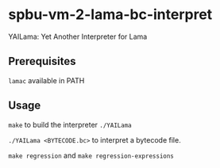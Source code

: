 # spbu-vm-2-lama-bc-interpret

YAILama: Yet Another Interpreter for Lama

## Prerequisites

`lamac` available in PATH

## Usage

`make` to build the interpreter `./YAILama`

`./YAILama <BYTECODE.bc>` to interpret a bytecode file.

`make regression` and `make regression-expressions`
